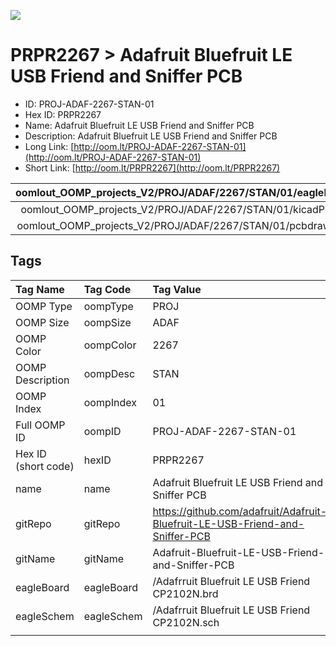 


  
![][im]
# PRPR2267 > Adafruit Bluefruit LE USB Friend and Sniffer PCB

- ID: PROJ-ADAF-2267-STAN-01
- Hex ID: PRPR2267
- Name: Adafruit Bluefruit LE USB Friend and Sniffer PCB
- Description: Adafruit Bluefruit LE USB Friend and Sniffer PCB
- Long Link: [http://oom.lt/PROJ-ADAF-2267-STAN-01](http://oom.lt/PROJ-ADAF-2267-STAN-01)
- Short Link: [http://oom.lt/PRPR2267](http://oom.lt/PRPR2267)
  

|oomlout_OOMP_projects_V2/PROJ/ADAF/2267/STAN/01/eagleImage.png|oomlout_OOMP_projects_V2/PROJ/ADAF/2267/STAN/01/eagleSchemImage.png|oomlout_OOMP_projects_V2/PROJ/ADAF/2267/STAN/01/kicadPcb3dFront.png|oomlout_OOMP_projects_V2/PROJ/ADAF/2267/STAN/01/kicadPcb3dBack.png|
| :---: | :---: | :---: | :---: |
|oomlout_OOMP_projects_V2/PROJ/ADAF/2267/STAN/01/kicadPcb3d.png|oomlout_OOMP_projects_V2/PROJ/ADAF/2267/STAN/01/bomBack.png|oomlout_OOMP_projects_V2/PROJ/ADAF/2267/STAN/01/bomFront.png|oomlout_OOMP_projects_V2/PROJ/ADAF/2267/STAN/01/pcbdraw.svg|
|oomlout_OOMP_projects_V2/PROJ/ADAF/2267/STAN/01/pcbdrawBack.svg||||

## Tags
  

|Tag Name|Tag Code|Tag Value|
| :--- | :--- | :--- |
|OOMP Type|oompType|PROJ|
|OOMP Size|oompSize|ADAF|
|OOMP Color|oompColor|2267|
|OOMP Description|oompDesc|STAN|
|OOMP Index|oompIndex|01|
|Full OOMP ID|oompID|PROJ-ADAF-2267-STAN-01|
|Hex ID (short code)|hexID|PRPR2267|
|name|name|Adafruit Bluefruit LE USB Friend and Sniffer PCB|
|gitRepo|gitRepo|https://github.com/adafruit/Adafruit-Bluefruit-LE-USB-Friend-and-Sniffer-PCB|
|gitName|gitName|Adafruit-Bluefruit-LE-USB-Friend-and-Sniffer-PCB|
|eagleBoard|eagleBoard|/Adafrruit Bluefruit LE USB Friend CP2102N.brd|
|eagleSchem|eagleSchem|/Adafrruit Bluefruit LE USB Friend CP2102N.sch|
||||



[im]: PROJ/ADAF/2267/STAN/01/kicadPcb3d_450.png
